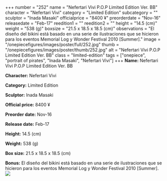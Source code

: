 +++
number = "252"
name = "Nefertari Vivi P.O.P Limited Edition Ver. BB"
character = "Nefertari Vivi"
category = "Limited Edition"
subcategory = ""
sculptor = "Inada Masaki"
officialprice = "8400 ¥"
preorderdate = "Nov-16"
releasedate = "Feb-17"
reedition1 = ""
reedition2 = ""
height = "14.5 (cm)"
weight = "538 (g)"
boxsize = "21.5 x 18.5 x 18.5 (cm)"
observations = "El diseño del bikini está basado en una serie de ilustraciones que se hicieron para los eventos Memorial Log y Wonder Festival 2010 [Summer]."
image = "/onepiecefigures/images/poster/full/252.jpg"
thumb = "/onepiecefigures/images/poster/thumb/252.jpg"
alt = "Nefertari Vivi P.O.P Limited Edition Ver. BB"
class = "limited-edition"
tags = ["onepiece", "portrait of pirates", "Inada Masaki", "Nefertari Vivi"]
+++
**Name:** Nefertari Vivi P.O.P Limited Edition Ver. BB

**Character:** Nefertari Vivi

**Category:** Limited Edition 

**Sculptor:** Inada Masaki

**Official price:** 8400 ¥

**Preorder date:** Nov-16

**Release date:** Feb-17

**Height:** 14.5 (cm)

**Weight:** 538 (g)

**Box size:** 21.5 x 18.5 x 18.5 (cm)

**Bonus:** El diseño del bikini está basado en una serie de ilustraciones que se hicieron para los eventos Memorial Log y Wonder Festival 2010 [Summer].
<img src="/onepiecefigures/images/poster/thumb/252.jpg">